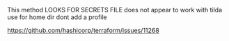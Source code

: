 This method LOOKS FOR SECRETS FILE
does not appear to work with tilda use for home dir
dont add a profile

https://github.com/hashicorp/terraform/issues/11268
